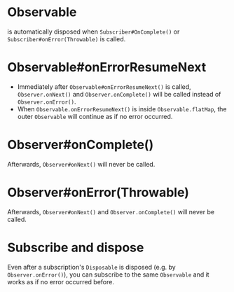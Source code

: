 # Observable

is automatically disposed when `Subscriber#OnComplete()` or `Subscriber#onError(Throwable)` is called.

# Observable#onErrorResumeNext

* Immediately after `Observable#onErrorResumeNext()` is called, `Observer.onNext()` and `Observer.onComplete()` will be
  called instead of `Observer.onError()`.
* When `Observable.onErrorResumeNext()` is inside `Observable.flatMap`, the outer `Observable` will continue as if no
  error occurred.

# Observer#onComplete()

Afterwards, `Observer#onNext()` will never be called.

# Observer#onError(Throwable)

Afterwards, `Observer#onNext()` and `Observer.onComplete()` will never be called.

# Subscribe and dispose

Even after a subscription's `Disposable` is disposed (e.g. by `Observer.onError()`), you can subscribe to the
same `Observable` and it works as if no error occurred before.
